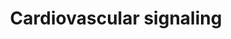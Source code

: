 ---
annotations:
- id: PW:0000003
  parent: signaling pathway
  type: Pathway Ontology
  value: signaling pathway
- id: PW:0000476
  parent: regulatory pathway
  type: Pathway Ontology
  value: cardiovascular system homeostasis pathway
authors:
- An.lebacq
- Thomas
- Khanspers
- MaintBot
- Ariutta
- L Dupuis
- Eweitz
citedin:
- link: PMC7645421
  title: Unraveling the blood transcriptome after real-life exposure of Wistar-rats
    to PM2.5, PM1 and water-soluble metals in the ambient air (2020)
- link: PMC7811506
  title: Organophosphorus flame retardants are developmental neurotoxicants in a rat
    primary brainsphere in vitro model (2020)
- link: PMC3650681
  title: Microarray analyses reveal novel targets of exercise-induced stress resistance
    in the dorsal raphe nucleus (2013)
description: ''
last-edited: 2021-05-16
organisms:
- Rattus norvegicus
redirect_from:
- /index.php/Pathway:WP590
- /instance/WP590
- /instance/WP590_r116946
revision: r116946
schema-jsonld:
- '@context': https://schema.org/
  '@id': https://wikipathways.github.io/pathways/WP590.html
  '@type': Dataset
  creator:
    '@type': Organization
    name: WikiPathways
  description: ''
  keywords:
  - Akt1
  - Arhgef7
  - Birc3
  - COL4A2
  - Capn6
  - Casp2
  - Casp3
  - Casp6
  - Cfl1
  - Col11a1
  - Col1a1
  - Col4a1
  - Col5a1
  - Col5a2
  - Col5a3
  - Egf
  - Erbb2
  - Figf
  - Hint1
  - Hspa1a
  - Hspb1
  - Itga7
  - Map2k6
  - Mapk6
  - Mapk8
  - Pdgfra
  - Pgf
  - Racgap1
  - Rras2
  - Sepp1
  - Stmn1
  - Thbs2
  - TnC
  - Vav2
  - Vwf
  - Wasf1
  - Wnt2
  - Wnt2b
  license: CC0
  name: Cardiovascular signaling
seo: CreativeWork
title: Cardiovascular signaling
wpid: WP590
---